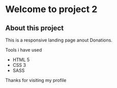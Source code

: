 # Welcome to project 2

## About this project

This is a responsive landing page anout  Donations. 

Tools i have used

 - HTML 5
 - CSS 3
 - SASS 

 Thanks for visiting my profile